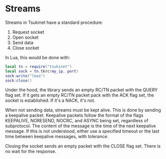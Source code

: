 # Streams
Streams in Tsukinet have a standard procedure:
<ol>
  <li>Request socket
  <li>Open socket
  <li>Send data
  <li>Close socket
</ol>

In Lua, this would be done with:
```lua
local tn = require("tsukinet")
local sock = tn.tkrc(my_ip, port)
sock:write("lmao")
sock:close()
```

Under the hood, the library sends an empty RC/TN packet with the QUERY flag set. If it gets an empty RC/TN packet pack with the ACK flag set, the socket is established. If it's a NACK, it's not.

When not sending data, streams must be kept alive. This is done by sending a keepalive packet. Keepalive packets follow the format of the flags KEEPALIVE, NORESEND, NOCRC, and ASYNC being set, regardless of subprotocol. The content of the message is the time of the next keepalive message. If this is not understood, either use a specified timeout or the last time between keepalive messages, with tolerance.

Closing the socket sends an empty packet with the CLOSE flag set. There is no wait for the response.
